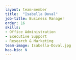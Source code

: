 ```yaml
---
layout: team-member
title:  "Isabella Doval"
job-title: Business Manager
order: 16
skills:
- Office Administration
- Executive Support
- Research & Marketing
team-image: Isabella-Doval.jpg
has-bio: N
---
```


